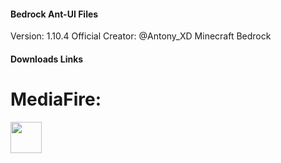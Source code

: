 #### Bedrock Ant-UI Files
Version: 1.10.4
Official Creator: @Antony_XD
Minecraft Bedrock


#### Downloads Links
# MediaFire:
<a href="https://www.mediafire.com/file/wgazee9sm017fb7/Bedrock_Ant-Ui.zip/file" target="blank"><img align="center" src="https://cdn.worldvectorlogo.com/logos/mediafire-1-3.svg" height="50" /></a>

